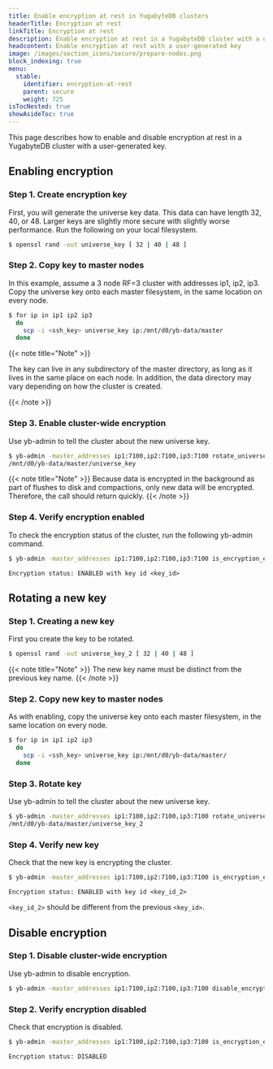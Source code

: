 ```yaml
---
title: Enable encryption at rest in YugabyteDB clusters
headerTitle: Encryption at rest
linkTitle: Encryption at rest
description: Enable encryption at rest in a YugabyteDB cluster with a user-generated key.
headcontent: Enable encryption at rest with a user-generated key
image: /images/section_icons/secure/prepare-nodes.png
block_indexing: true
menu:
  stable:
    identifier: encryption-at-rest
    parent: secure
    weight: 725
isTocNested: true
showAsideToc: true
---
```


This page describes how to enable and disable encryption at rest in a YugabyteDB cluster with a
user-generated key.

## Enabling encryption

### Step 1. Create encryption key

First, you will generate the universe key data. This data can have length 32, 40, or 48. Larger keys
are slightly more secure with slightly worse performance. Run the following on your local
filesystem.

```sh
$ openssl rand -out universe_key [ 32 | 40 | 48 ]

```

### Step 2. Copy key to master nodes

In this example, assume a 3 node RF=3 cluster with addresses ip1, ip2, ip3.
Copy the universe key onto each master filesystem, in the same location on every node.

```sh
$ for ip in ip1 ip2 ip3
  do
    scp -i <ssh_key> universe_key ip:/mnt/d0/yb-data/master
  done
```

{{< note title="Note" >}}

The key can live in any subdirectory of the master directory, as long as it lives in the same place on each node. In addition, the data directory may vary depending on how the cluster is created.

{{< /note >}}

### Step 3. Enable cluster-wide encryption

Use yb-admin to tell the cluster about the new universe key.

```sh
$ yb-admin -master_addresses ip1:7100,ip2:7100,ip3:7100 rotate_universe_key
/mnt/d0/yb-data/master/universe_key
```

{{< note title="Note" >}}
Because data is encrypted in the background as part of flushes to disk and compactions, only new
data will be encrypted. Therefore, the call should return quickly.
{{< /note >}}

### Step 4. Verify encryption enabled

To check the encryption status of the cluster, run the following yb-admin command.

```sh
$ yb-admin -master_addresses ip1:7100,ip2:7100,ip3:7100 is_encryption_enabled
```

```
Encryption status: ENABLED with key id <key_id>
```

## Rotating a new key

### Step 1. Creating a new key

First you create the key to be rotated.

```sh
$ openssl rand -out universe_key_2 [ 32 | 40 | 48 ]

```

{{< note title="Note" >}}
The new key name must be distinct from the previous key name.
{{< /note >}}

### Step 2. Copy new key to master nodes

As with enabling, copy the universe key onto each master filesystem,
in the same location on every node.

```sh
$ for ip in ip1 ip2 ip3
  do
    scp -i <ssh_key> universe_key ip:/mnt/d0/yb-data/master/
  done
```

### Step 3. Rotate key

Use yb-admin to tell the cluster about the new universe key.

```sh
$ yb-admin -master_addresses ip1:7100,ip2:7100,ip3:7100 rotate_universe_key
/mnt/d0/yb-data/master/universe_key_2
```

### Step 4. Verify new key

Check that the new key is encrypting the cluster.

```sh
$ yb-admin -master_addresses ip1:7100,ip2:7100,ip3:7100 is_encryption_enabled
```

```
Encryption status: ENABLED with key id <key_id_2>
```

`<key_id_2>` should be different from the previous `<key_id>`.

## Disable encryption

### Step 1. Disable cluster-wide encryption

Use yb-admin to disable encryption.

```sh
$ yb-admin -master_addresses ip1:7100,ip2:7100,ip3:7100 disable_encryption
```

### Step 2. Verify encryption disabled

Check that encryption is disabled.

```sh
$ yb-admin -master_addresses ip1:7100,ip2:7100,ip3:7100 is_encryption_enabled
```

```
Encryption status: DISABLED
```
